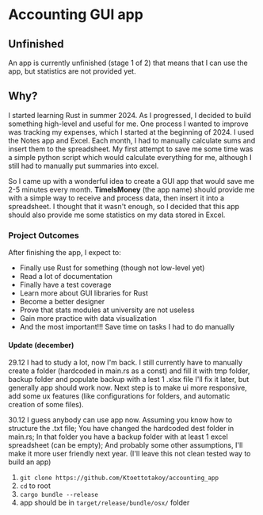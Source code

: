 # Accounting GUI app

## Unfinished
An app is currently unfinished (stage 1 of 2) that means that I can use the app, but statistics are not provided yet.

## Why?
I started learning Rust in summer 2024. As I progressed, I decided to build something high-level and useful for me.
One process I wanted to improve was tracking my expenses, which I started at the beginning of 2024. I used the Notes app and Excel. Each month, I had to manually calculate sums and insert them to the spreadsheet. My first attempt to save me some time was a simple python script which would calculate everything for me, although
I still had to manually put summaries into excel.

So I came up with a wonderful idea to create a GUI app that would save me 2-5 minutes every month. **TimeIsMoney** (the app name) should provide me with a simple way to receive and process data, then insert it into a spreadsheet. I thought that it wasn't enough, so I decided that this app should also provide me some statistics on my data stored in Excel.

### Project Outcomes
After finishing the app, I expect to:
- Finally use Rust for something (though not low-level yet)
- Read a lot of documentation
- Finally have a test coverage
- Learn more about GUI libraries for Rust
- Become a better designer
- Prove that stats modules at university are not useless
- Gain more practice with data visualization
- And the most important!!! Save time on tasks I had to do manually

#### Update (december)
29.12
I had to study a lot, now I'm back.
I still currently have to manually create a folder (hardcoded in main.rs as a const) and fill it with tmp folder, backup folder and populate backup with a lest 1 .xlsx file
I'll fix it later, but generally app should work now.
Next step is to make ui more responsive, add some ux features (like configurations for folders, and automatic creation of some files).

30.12
I guess anybody can use app now. Assuming you know how to structure the .txt file; You have changed the hardcoded dest folder in main.rs; In that folder you have a backup folder with at least 1 excel spreadsheet (can be empty); And
probably some other assumptions, I'll make it more user friendly next year.
(I'll leave this not clean tested way to build an app)
1. `git clone https://github.com/Ktoettotakoy/accounting_app`
2. `cd` to root
3. `cargo bundle --release`
4. app should be in `target/release/bundle/osx/` folder
